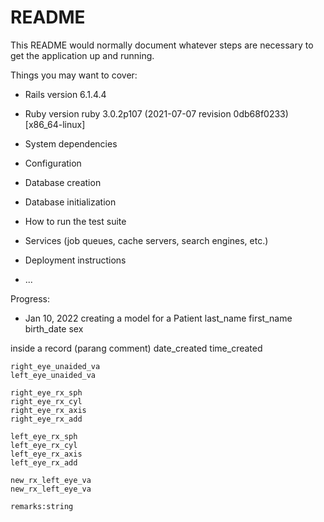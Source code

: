# README

This README would normally document whatever steps are necessary to get the
application up and running.

Things you may want to cover:

* Rails version
6.1.4.4
* Ruby version
ruby 3.0.2p107 (2021-07-07 revision 0db68f0233) [x86_64-linux]
* System dependencies

* Configuration

* Database creation

* Database initialization

* How to run the test suite

* Services (job queues, cache servers, search engines, etc.)

* Deployment instructions

* ...


Progress: 
- Jan 10, 2022
creating a model for a Patient
	last_name
	first_name
	birth_date
	sex


inside a record (parang comment) 
	date_created
	time_created
	
	right_eye_unaided_va
	left_eye_unaided_va
		
	right_eye_rx_sph
	right_eye_rx_cyl
	right_eye_rx_axis
	right_eye_rx_add

	left_eye_rx_sph
	left_eye_rx_cyl
	left_eye_rx_axis
	left_eye_rx_add
	
	new_rx_left_eye_va
	new_rx_left_eye_va

	remarks:string